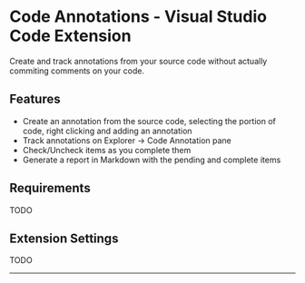 # Code Annotations - Visual Studio Code Extension

Create and track annotations from your source code without actually commiting comments on your code.

## Features

- Create an annotation from the source code, selecting the portion of code, right clicking and adding an annotation
- Track annotations on Explorer -> Code Annotation pane
- Check/Uncheck items as you complete them
- Generate a report in Markdown with the pending and complete items

## Requirements

TODO

## Extension Settings

TODO

-----------------------------------------------------------------------------------------------------------

